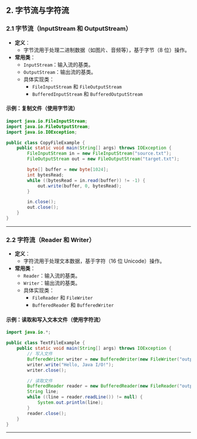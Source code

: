 ## **2. 字节流与字符流**

### **2.1 字节流（InputStream 和 OutputStream）**

- **定义**：
  - 字节流用于处理二进制数据（如图片、音频等），基于字节（8 位）操作。
- **常用类**：
  - `InputStream`：输入流的基类。
  - `OutputStream`：输出流的基类。
  - 具体实现类：
    - `FileInputStream` 和 `FileOutputStream`
    - `BufferedInputStream` 和 `BufferedOutputStream`

#### **示例：复制文件（使用字节流）**

```java
import java.io.FileInputStream;
import java.io.FileOutputStream;
import java.io.IOException;

public class CopyFileExample {
    public static void main(String[] args) throws IOException {
        FileInputStream in = new FileInputStream("source.txt");
        FileOutputStream out = new FileOutputStream("target.txt");

        byte[] buffer = new byte[1024];
        int bytesRead;
        while ((bytesRead = in.read(buffer)) != -1) {
            out.write(buffer, 0, bytesRead);
        }

        in.close();
        out.close();
    }
}
```

---

### **2.2 字符流（Reader 和 Writer）**

- **定义**：
  - 字符流用于处理文本数据，基于字符（16 位 Unicode）操作。
- **常用类**：
  - `Reader`：输入流的基类。
  - `Writer`：输出流的基类。
  - 具体实现类：
    - `FileReader` 和 `FileWriter`
    - `BufferedReader` 和 `BufferedWriter`

#### **示例：读取和写入文本文件（使用字符流）**

```java
import java.io.*;

public class TextFileExample {
    public static void main(String[] args) throws IOException {
        // 写入文件
        BufferedWriter writer = new BufferedWriter(new FileWriter("output.txt"));
        writer.write("Hello, Java I/O!");
        writer.close();

        // 读取文件
        BufferedReader reader = new BufferedReader(new FileReader("output.txt"));
        String line;
        while ((line = reader.readLine()) != null) {
            System.out.println(line);
        }
        reader.close();
    }
}
```

---
